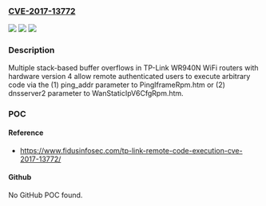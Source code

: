 ### [CVE-2017-13772](https://cve.mitre.org/cgi-bin/cvename.cgi?name=CVE-2017-13772)
![](https://img.shields.io/static/v1?label=Product&message=n%2Fa&color=blue)
![](https://img.shields.io/static/v1?label=Version&message=n%2Fa&color=blue)
![](https://img.shields.io/static/v1?label=Vulnerability&message=n%2Fa&color=brighgreen)

### Description

Multiple stack-based buffer overflows in TP-Link WR940N WiFi routers with hardware version 4 allow remote authenticated users to execute arbitrary code via the (1) ping_addr parameter to PingIframeRpm.htm or (2) dnsserver2 parameter to WanStaticIpV6CfgRpm.htm.

### POC

#### Reference
- https://www.fidusinfosec.com/tp-link-remote-code-execution-cve-2017-13772/

#### Github
No GitHub POC found.

